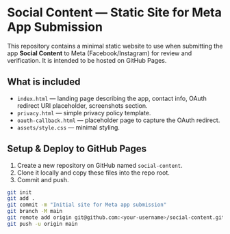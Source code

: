 # Social Content — Static Site for Meta App Submission

This repository contains a minimal static website to use when submitting the app **Social Content** to Meta (Facebook/Instagram) for review and verification. It is intended to be hosted on GitHub Pages.

## What is included
- `index.html` — landing page describing the app, contact info, OAuth redirect URI placeholder, screenshots section.
- `privacy.html` — simple privacy policy template.
- `oauth-callback.html` — placeholder page to capture the OAuth redirect.
- `assets/style.css` — minimal styling.

## Setup & Deploy to GitHub Pages
1. Create a new repository on GitHub named `social-content`.
2. Clone it locally and copy these files into the repo root.
3. Commit and push.

```bash
git init
git add .
git commit -m "Initial site for Meta app submission"
git branch -M main
git remote add origin git@github.com:<your-username>/social-content.git
git push -u origin main
